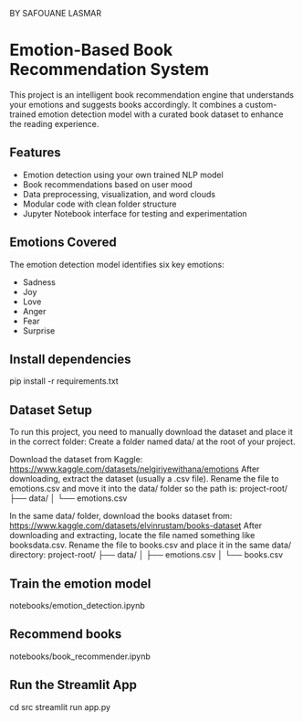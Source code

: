 BY SAFOUANE LASMAR


#  Emotion-Based Book Recommendation System

This project is an intelligent book recommendation engine that understands your emotions and suggests books accordingly. It combines a custom-trained emotion detection model with a curated book dataset to enhance the reading experience.

##  Features

-  Emotion detection using your own trained NLP model
-  Book recommendations based on user mood
-  Data preprocessing, visualization, and word clouds
-  Modular code with clean folder structure
-  Jupyter Notebook interface for testing and experimentation

##  Emotions Covered

The emotion detection model identifies six key emotions:
- Sadness 
- Joy 
- Love 
- Anger 
- Fear 
- Surprise 

##  Install dependencies

pip install -r requirements.txt

##  Dataset Setup

To run this project, you need to manually download the dataset and place it in the correct folder:
Create a folder named data/ at the root of your project.


Download the dataset from Kaggle: https://www.kaggle.com/datasets/nelgiriyewithana/emotions
After downloading, extract the dataset (usually a .csv file).
Rename the file to emotions.csv and move it into the data/ folder so the path is:
project-root/
├── data/
│   └── emotions.csv


In the same data/ folder, download the books dataset from:
https://www.kaggle.com/datasets/elvinrustam/books-dataset
After downloading and extracting, locate the file named something like booksdata.csv.
Rename the file to books.csv and place it in the same data/ directory:
project-root/
├── data/
│   ├── emotions.csv
│   └── books.csv



##  Train the emotion model

notebooks/emotion_detection.ipynb

##  Recommend books

notebooks/book_recommender.ipynb

##  Run the Streamlit App

cd src
streamlit run app.py
